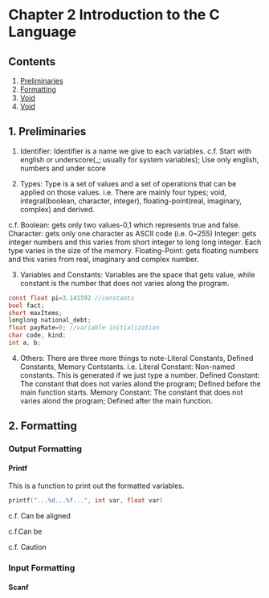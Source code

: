 # Chapter 2 Introduction to the C Language

## Contents
1. [Preliminaries](#1-preliminaries)
2. [Formatting](#2-formatting)
3. [Void](#3-void)
4. [Void](#4-void)

## 1. Preliminaries
1) Identifier: Identifier is a name we give to each variables.
c.f. Start with english or underscore(_; usually for system variables); Use only english, numbers and under score

2) Types: Type is a set of values and a set of operations that can be applied on those values.
i.e. There are mainly four types; void, integral(boolean, character, integer), floating-point(real, imaginary, complex) and derived.

c.f. Boolean: gets only two values-0,1 which represents true and false.
     Character: gets only one character as ASCII code (i.e. 0~255)
     Integer: gets integer numbers and this varies from short integer to long long integer. Each type varies in the size of the memory.
     Floating-Point: gets floating numbers and this varies from real, imaginary and complex number.

3) Variables and Constants: Variables are the space that gets value, while constant is the number that does not varies along the program.
```c
const float pi=3.141592 //constants
bool fact;
short maxItems;
longlong national_debt;
float payRate=0; //variable initialization
char code, kind;
int a, b;
```

4) Others: There are three more things to note-Literal Constants, Defined Constants, Memory Contstants.
i.e. Literal Constant: Non-named constants. This is generated if we just type a number.
     Defined Constant: The constant that does not varies alond the program; Defined before the main function starts.
     Memory Constant: The constant that does not varies alond the program; Defined after the main function.

## 2. Formatting
### Output Formatting
#### Printf
This is a function to print out the formatted variables.

```c
printf("...%d...%f...", int var, float var)
```

c.f. Can be aligned 

c.f.Can be 

c.f. Caution

### Input Formatting
#### Scanf

